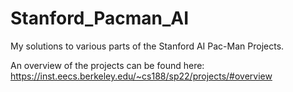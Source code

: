 # Stanford_Pacman_AI
My solutions to various parts of the Stanford AI Pac-Man Projects.

An overview of the projects can be found here: https://inst.eecs.berkeley.edu/~cs188/sp22/projects/#overview
